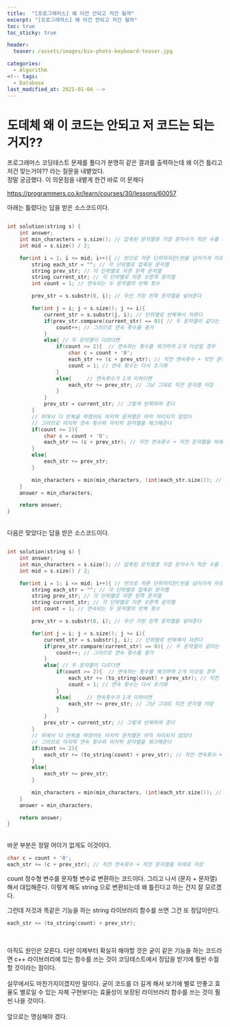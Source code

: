 ```yaml
---
title:  "[프로그래머스] 왜 이건 안되고 저건 될까"
excerpt: "[프로그래머스] 왜 이건 안되고 저건 될까"
toc: true
toc_sticky: true

header:
  teaser: /assets/images/bio-photo-keyboard-teaser.jpg

categories:
  - Algorithm
<!-- tags:
  - Database 
last_modified_at: 2021-01-04 -->
---
```

# 도데체 왜 이 코드는 안되고 저 코드는 되는거지??

프로그래머스 코딩테스트 문제를 풀다가 분명히 같은 결과를 출력하는데 왜 이건 틀리고 저건 맞는거야?? 라는 질문을 내뱉었다.<br>
정말 궁금했다. 이 의문점을 내뱉게 한건 바로 이 문제다

https://programmers.co.kr/learn/courses/30/lessons/60057

아래는 틀렸다는 답을 받은 소스코드이다.
<br>
```c++

int solution(string s) {
    int answer;
    int min_characters = s.size(); // 압축된 문자열중 가장 문자수가 적은 수를 저장
    int mid = s.size() / 2; 

    for(int i = 1; i <= mid; i++){ // 반으로 자른 단위까지만(반을 넘어가게 자르는 경우는 없다)
        string each_str = ""; // 각 단위별로 압축된 문자열
        string prev_str; // 각 단위별로 자른 왼쪽 문자열
        string current_str; // 각 단위별로 자른 오른쪽 문자열
        int count = 1; // 연속되는 두 문자열의 반복 횟수

        prev_str = s.substr(0, i); // 우선 가장 왼쪽 문자열을 넣어준다

        for(int j = i; j < s.size(); j += i){  
            current_str = s.substr(j, i); // 단위별로 반복해서 자른다
            if(prev_str.compare(current_str) == 0){ // 두 문자열이 같다는 것은 연속한다는 것을 의미한다
                count++; // 그러므로 연속 횟수를 증가
            }
            else{ // 두 문자열이 다르다면
                if(count >= 2){  // 연속하는 횟수를 체크하여 2개 이상일 경우
                    char c = count + '0';
                    each_str += (c + prev_str); // 직전 연속횟수 + 직전 문자열을 차례로 저장
                    count = 1; // 연속 횟수는 다시 초기화
                }
                else{     // 연속횟수가 1개 이하이면
                    each_str += prev_str; // 그냥 그대로 직전 문자열 저장
                }
            }
            prev_str = current_str; // 그렇게 반복하여 준다
        }
        // 위에서 다 반복을 하였어도 마지막 문자열은 아직 처리되지 않았다
        // 그러므로 마지막 연속 횟수와 마지막 문자열을 체크해준다
        if(count >= 2){ 
            char c = count + '0';
            each_str += (c + prev_str); // 직전 연속횟수 + 직전 문자열을 차례로 저장
        }
        else{
            each_str += prev_str;
        }

        min_characters = min(min_characters, (int)each_str.size()); // 압축된 문자열의 사이즈중 가장 작은 사이즈를 저장해준다
    }
    answer = min_characters;

    return answer;
}
```

<br>
다음은 맞았다는 답을 받은 소스코드이다.
<br>


```c++

int solution(string s) {
    int answer;
    int min_characters = s.size(); // 압축된 문자열중 가장 문자수가 적은 수를 저장
    int mid = s.size() / 2; 

    for(int i = 1; i <= mid; i++){ // 반으로 자른 단위까지만(반을 넘어가게 자르는 경우는 없다)
        string each_str = ""; // 각 단위별로 압축된 문자열
        string prev_str; // 각 단위별로 자른 왼쪽 문자열
        string current_str; // 각 단위별로 자른 오른쪽 문자열
        int count = 1; // 연속되는 두 문자열의 반복 횟수

        prev_str = s.substr(0, i); // 우선 가장 왼쪽 문자열을 넣어준다

        for(int j = i; j < s.size(); j += i){  
            current_str = s.substr(j, i); // 단위별로 반복해서 자른다
            if(prev_str.compare(current_str) == 0){ // 두 문자열이 같다는 것은 연속한다는 것을 의미한다
                count++; // 그러므로 연속 횟수를 증가
            }
            else{ // 두 문자열이 다르다면
                if(count >= 2){  // 연속하는 횟수를 체크하여 2개 이상일 경우
                    each_str += (to_string(count) + prev_str); // 직전 연속횟수 + 직전 문자열을 차례로 저장
                    count = 1; // 연속 횟수는 다시 초기화
                }
                else{     // 연속횟수가 1개 이하이면
                    each_str += prev_str; // 그냥 그대로 직전 문자열 저장
                }
            }
            prev_str = current_str; // 그렇게 반복하여 준다
        }
        // 위에서 다 반복을 하였어도 마지막 문자열은 아직 처리되지 않았다
        // 그러므로 마지막 연속 횟수와 마지막 문자열을 체크해준다
        if(count >= 2){ 
            each_str += (to_string(count) + prev_str); // 직전 연속횟수 + 직전 문자열을 차례로 저장
        }
        else{
            each_str += prev_str;
        }

        min_characters = min(min_characters, (int)each_str.size()); // 압축된 문자열의 사이즈중 가장 작은 사이즈를 저장해준다
    }
    answer = min_characters;

    return answer;
}
```
<br>
바꾼 부분은 정말 어이가 없게도 이것이다.
<br>

```c++
char c = count + '0';
each_str += (c + prev_str); // 직전 연속횟수 + 직전 문자열을 차례로 저장
```

count 정수형 변수를 문자형 변수로 변환하는 코드이다. 그리고 나서 (문자 + 문자열) 해서 대입해준다. 이렇게 해도 string 으로 변환되는데 왜 틀린다고 하는 건지 잘 모르겠다.
<br>

그런데 저것과 똑같은 기능을 하는 string 라이브러리 함수를 쓰면 그건 또 정답이란다.
<br>
```c++
each_str += (to_string(count) + prev_str);
```
<br>

아직도 원인은 모른다. 다만 이제부터 확실히 해야할 것은 굳이 같은 기능을 하는 코드라면 c++ 라이브러리에 있는 함수를 쓰는 것이 코딩테스트에서 정답을 받기에 훨씬 수월할 것이라는 점이다.<br><br>
실무에서도 마찬가지이겠지만 말이다. 굳이 코드를 더 길게 해서 보기에 별로 안좋고 효율도 별로일 수 있는 자체 구현보다는 효율성이 보장된 라이브러리 함수를 쓰는 것이 훨씬 나을 것이다. <br><br>
앞으로는 명심해야 겠다.




